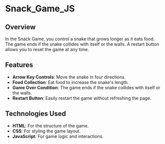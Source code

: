 # Snack_Game_JS

## Overview

In the Snack Game, you control a snake that grows longer as it eats food. The game ends if the snake collides with itself or the walls. A restart button allows you to reset the game at any time.

## Features

- **Arrow Key Controls**: Move the snake in four directions.
- **Food Collection**: Eat food to increase the snake's length.
- **Game Over Condition**: The game ends if the snake collides with itself or the walls.
- **Restart Button**: Easily restart the game without refreshing the page.

## Technologies Used

- **HTML**: For the structure of the game.
- **CSS**: For styling the game layout.
- **JavaScript**: For game logic and interactions.
